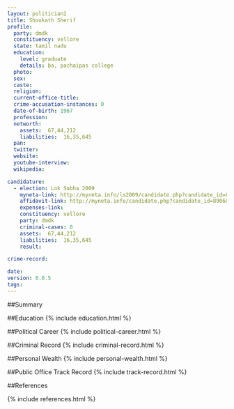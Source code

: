 ```yaml
---
layout: politician2
title: Shoukath Sherif
profile: 
  party: dmdk
  constituency: vellore
  state: tamil nadu
  education: 
    level: graduate
    details: ba, pachaipas college
  photo: 
  sex: 
  caste: 
  religion: 
  current-office-title: 
  crime-accusation-instances: 0
  date-of-birth: 1967
  profession: 
  networth: 
    assets:  67,44,212
    liabilities:  16,35,645
  pan: 
  twitter: 
  website: 
  youtube-interview: 
  wikipedia: 

candidature: 
  - election: Lok Sabha 2009
    myneta-link: http://myneta.info/ls2009/candidate.php?candidate_id=8906
    affidavit-link: http://myneta.info/candidate.php?candidate_id=8906&scan=original
    expenses-link: 
    constituency: vellore 
    party: dmdk
    criminal-cases: 0
    assets:  67,44,212
    liabilities:  16,35,645
    result:  

crime-record: 

date: 
version: 0.0.5
tags: 
---
```

##Summary


##Education
{% include education.html %}


##Political Career
{% include political-career.html %}


##Criminal Record
{% include criminal-record.html %}


##Personal Wealth
{% include personal-wealth.html %}


##Public Office Track Record
{% include track-record.html %}


##References


{% include references.html %}